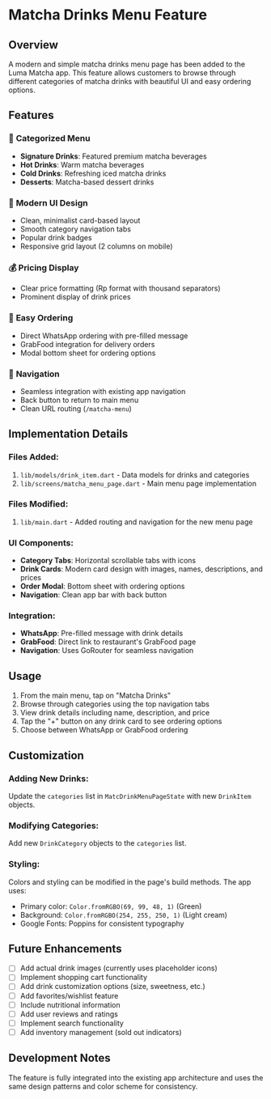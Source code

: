 # Matcha Drinks Menu Feature

## Overview
A modern and simple matcha drinks menu page has been added to the Luma Matcha app. This feature allows customers to browse through different categories of matcha drinks with beautiful UI and easy ordering options.

## Features

### 🍵 **Categorized Menu**
- **Signature Drinks**: Featured premium matcha beverages
- **Hot Drinks**: Warm matcha beverages
- **Cold Drinks**: Refreshing iced matcha drinks
- **Desserts**: Matcha-based dessert drinks

### 🎨 **Modern UI Design**
- Clean, minimalist card-based layout
- Smooth category navigation tabs
- Popular drink badges
- Responsive grid layout (2 columns on mobile)

### 💰 **Pricing Display**
- Clear price formatting (Rp format with thousand separators)
- Prominent display of drink prices

### 📱 **Easy Ordering**
- Direct WhatsApp ordering with pre-filled message
- GrabFood integration for delivery orders
- Modal bottom sheet for ordering options

### 🔧 **Navigation**
- Seamless integration with existing app navigation
- Back button to return to main menu
- Clean URL routing (`/matcha-menu`)

## Implementation Details

### Files Added:
1. `lib/models/drink_item.dart` - Data models for drinks and categories
2. `lib/screens/matcha_menu_page.dart` - Main menu page implementation

### Files Modified:
1. `lib/main.dart` - Added routing and navigation for the new menu page

### UI Components:
- **Category Tabs**: Horizontal scrollable tabs with icons
- **Drink Cards**: Modern card design with images, names, descriptions, and prices
- **Order Modal**: Bottom sheet with ordering options
- **Navigation**: Clean app bar with back button

### Integration:
- **WhatsApp**: Pre-filled message with drink details
- **GrabFood**: Direct link to restaurant's GrabFood page
- **Navigation**: Uses GoRouter for seamless navigation

## Usage

1. From the main menu, tap on "Matcha Drinks" 
2. Browse through categories using the top navigation tabs
3. View drink details including name, description, and price
4. Tap the "+" button on any drink card to see ordering options
5. Choose between WhatsApp or GrabFood ordering

## Customization

### Adding New Drinks:
Update the `categories` list in `MatcDrinkMenuPageState` with new `DrinkItem` objects.

### Modifying Categories:
Add new `DrinkCategory` objects to the `categories` list.

### Styling:
Colors and styling can be modified in the page's build methods. The app uses:
- Primary color: `Color.fromRGBO(69, 99, 48, 1)` (Green)
- Background: `Color.fromRGBO(254, 255, 250, 1)` (Light cream)
- Google Fonts: Poppins for consistent typography

## Future Enhancements

- [ ] Add actual drink images (currently uses placeholder icons)
- [ ] Implement shopping cart functionality
- [ ] Add drink customization options (size, sweetness, etc.)
- [ ] Add favorites/wishlist feature
- [ ] Include nutritional information
- [ ] Add user reviews and ratings
- [ ] Implement search functionality
- [ ] Add inventory management (sold out indicators)

## Development Notes

The feature is fully integrated into the existing app architecture and uses the same design patterns and color scheme for consistency.
